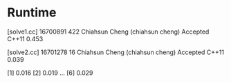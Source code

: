 # Runtime

[solve1.cc]
16700891    422 Chiahsun Cheng (chiahsun cheng)   Accepted  C++11   0.453

[solve2.cc]
16701278    16  Chiahsun Cheng (chiahsun cheng)   Accepted  C++11   0.039

[1] 0.016
[2] 0.019
...
[6] 0.029
